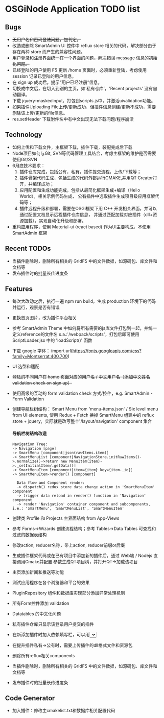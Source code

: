 # OSGiNode Application TODO list

## Bugs
- ~~无用户名和密码登陆问题，加判定。~~
- 改造或删除 SmartAdmin UI 控件中 reflux store 相关的代码，解决部分由于存在两种 store 而产生的兼容性问题。
- ~~用户登录和注册界面统一在一个界面的问题，解决错误 message 信息的初始化问题。~~
- 已经登陆的用户使用 F5 更新 /home 页面时，必须重新登陆，考虑使用 session 记录已登陆的用户信息。
- 在 sign up 成功后，提示“用户已经注册”信息。
- 切换成中文后，在切入到别的主页，如‘私有仓库’，'Recent projects' 没有自动翻译。
- 下载 jquery-maskedinput，打包到scripts.js中，并激活uivalidation功能。
- 如果插件Uploading File上传/更新成功，但插件信息创建/更新不成功，需要删除该上传/更新的file信息。
- res.setHeader 下载附件名中有中文出现无法下载问题/程序崩溃




## Technology
- 如何上传和下载文件，主框架下载，插件下载，装配完成后下载
- Node项目如何与Git, SVN等代码管理工具结合，考虑主框架的维护是否需要使用Git/SVN
- 6月底技术要求：
  1. 插件仓库完成，包括公有，私有，插件提交流程，上传/下载等；
  2. 插件骨架代码生成，包括生成的代码外部运行CMAKE,并用QT Creator打开，并编译成功；
  3. 应用配置和生成功能完成，包括从最简化框架生成+编译（Hello World），相关示例代码生成，
     公有插件中选取插件生成项目级应用框架代码等；
  4. 插件远程升级和部署，需要在OSGi框架下用 C++ 开发相关界面，并可以通过配置文档显示远程插件仓库信息，
     并通过匹配加载对应插件（dll+资源加载），实现自动化升级和部署。
- 重构应用程序，使用 Material-ui (react based) 作为UI主要构成，不使用 SmartAdmin 框架

## Recent TODOs
- 当插件删除时，删除所有相关的 GridFS 中的文件数据，如源码包、库文件和文档等
- 发布插件时的批量长传进度条


## Features
- 每次大改动之后，执行一遍 npm run build，生成 production 环境下的代码并运行，观察是否有错误
- 更换首页图片，改为插件平台相关
- 参考 SmartAdmin Theme 中如何将所有需要的js库文件打包到一起，并统一定义reference的文件名
  s.a.:'/webpack/scripts'，打包后即可使用 ScriptLoader.jsx 中的 'loadScript()' 函数
- 下载 google 字体： import url(https://fonts.googleapis.com/css?family=Montserrat:400,700)
- UI 选型和适配
- ~~登陆的不同用户在 home 页面对应的用户名 / 中文用户名（添加中文姓名validation check on sign up）~~
- 使用高级的互动的 form validation check 方式/控件，e.g. SmartAdmin - Form Validation
- 创建导航栏树结构： Smart Menu from 'menu-items.json' / Six level menu from UI elements,
  使用 Redux + Fetch 换掉 SmartMenu 组建中的 reflux store + jquery，实际就是改写整个'/layout/navigation'
  component 集合
  #### 导航栏树结构改造
  ```
  Navigation Tree:
  -> Navigation [page]
  -> SmartMenu [component|json(rawItems.item)]
  -> SmartMenuList [component|NavigationStore.initRawItems()->.normalize()->return new MenuItem(item)->._setInitialItem/.getData()]
  -> SmartMenuItem [component|item={item} key={item._id}]
  -> SmartMenuItem->render() [component]
  ```

  ```
    Data flow and Component render:
    -> dispatch() redux store data change action in 'SmartMenuItem' component
    -> trigger data reload in render() function in 'Navigation' component
    -> render 'Navigation' container component and subcomponents, i.e.: 'SmartMenu', 'SmartMenuList', 'SmartMenuItem'
  ```
- 创建类 Profile 和 Projects 主界面结构 from App-Views
- 参考 Forms->Wizards 创建流程结构；参考 Tables->Data Tables 可查找和过滤的数据表结构
- 修改action, reducer名称，带上action, reducer前缀or后缀
- 生成插件框架代码或在已有项目中添加新的插件后，通过 Web端 / Nodejs 直接调用Cmake并配置
  参数生成QT项目树，并打开QT->加载该项目
- 主页添加新闻和推送等功能
- 测试应用程序在各个浏览器和平台的效果
- PluginRepository 组件和数据库实现部分添加异常处理机制
- 所有Form控件添加 validation
- Datatables 的中文化问题
- 私有插件仓库只显示该登录用户提交的插件
- 在新添加插件时加入依赖填写栏，可以用<select>控件+版本号输入的方式
- 在提升插件私有->公有时，需要上传插件的dll格式文件和资源包
- 删除所有reflux相关components
- 当插件删除时，删除所有相关的 GridFS 中的文件数据，如源码包、库文件和文档等
- 发布插件时的批量长传进度条

## Code Generator
- 加入插件：修改主cmakelist.txt和数据库相关配置代码